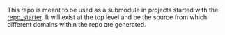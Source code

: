 This repo is meant to be used as a submodule in projects started with the [repo_starter](https://github.com/Stinkstudios/repo_starter).  It will exist at the top level and be the source from which different domains within the repo are generated.